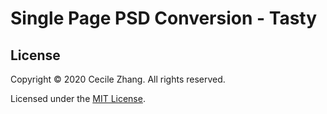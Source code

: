 # Single Page PSD Conversion - Tasty

## License
Copyright &copy; 2020 Cecile Zhang. All rights reserved.

Licensed under the [MIT License](./LICENSE).
